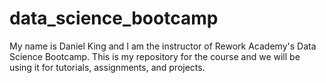 # data_science_bootcamp
 My name is Daniel King and I am the instructor of Rework Academy's Data Science Bootcamp. This is my repository for the course and we will be using it for tutorials, assignments, and projects. 

